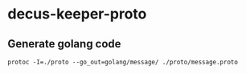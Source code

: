 decus-keeper-proto
==================

## Generate golang code

```
protoc -I=./proto --go_out=golang/message/ ./proto/message.proto
```
